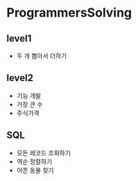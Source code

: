 # ProgrammersSolving

## level1
- 두 개 뽑아서 더하기

## level2
- 기능 개발 
- 가장 큰 수
- 주식가격

## SQL
- 모든 레코드 조회하기
- 역순 정렬하기
- 아픈 동물 찾기